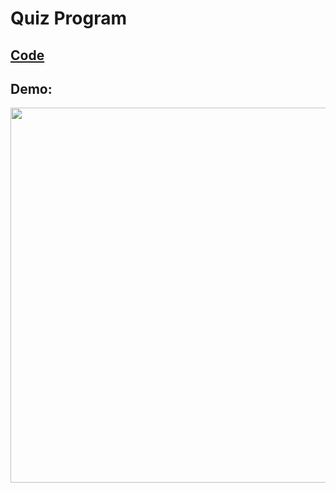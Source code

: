 # Quiz Program
## [Code](https://github.com/dylanbuchi/100-days-of-code/blob/main/src/day_17/main.py)

## Demo:

<img src= https://user-images.githubusercontent.com/52018183/104852605-b653eb80-58da-11eb-9863-abfb8198f2b1.gif width="600">
